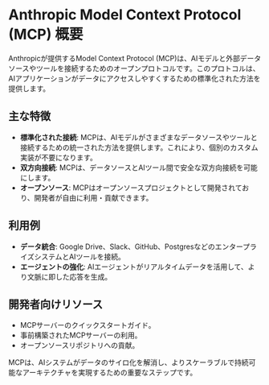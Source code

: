# Anthropic Model Context Protocol (MCP) 概要

Anthropicが提供するModel Context Protocol (MCP)は、AIモデルと外部データソースやツールを接続するためのオープンプロトコルです。このプロトコルは、AIアプリケーションがデータにアクセスしやすくするための標準化された方法を提供します。

## 主な特徴
- **標準化された接続**: MCPは、AIモデルがさまざまなデータソースやツールと接続するための統一された方法を提供します。これにより、個別のカスタム実装が不要になります。
- **双方向接続**: MCPは、データソースとAIツール間で安全な双方向接続を可能にします。
- **オープンソース**: MCPはオープンソースプロジェクトとして開発されており、開発者が自由に利用・貢献できます。

## 利用例
- **データ統合**: Google Drive、Slack、GitHub、PostgresなどのエンタープライズシステムとAIツールを接続。
- **エージェントの強化**: AIエージェントがリアルタイムデータを活用して、より文脈に即した応答を生成。

## 開発者向けリソース
- MCPサーバーのクイックスタートガイド。
- 事前構築されたMCPサーバーの利用。
- オープンソースリポジトリへの貢献。

MCPは、AIシステムがデータのサイロ化を解消し、よりスケーラブルで持続可能なアーキテクチャを実現するための重要なステップです。
